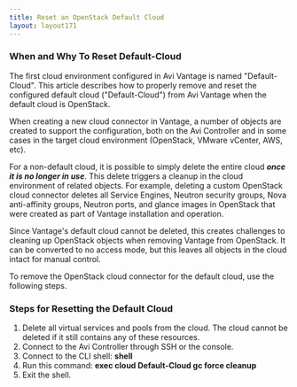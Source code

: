 ```yaml
---
title: Reset an OpenStack Default Cloud
layout: layout171
---
```

### When and Why To Reset Default-Cloud

The first cloud environment configured in Avi Vantage is named "Default-Cloud". This article describes how to properly remove and reset the configured default cloud ("Default-Cloud") from Avi Vantage when the default cloud is OpenStack.

When creating a new cloud connector in Vantage, a number of objects are created to support the configuration, both on the Avi Controller and in some cases in the target cloud environment (OpenStack, VMware vCenter, AWS, etc).

For a non-default cloud, it is possible to simply delete the entire cloud ***once it is no longer in use***. This delete triggers a cleanup in the cloud environment of related objects. For example, deleting a custom OpenStack cloud connector deletes all Service Engines, Neutron security groups, Nova anti-affinity groups, Neutron ports, and glance images in OpenStack that were created as part of Vantage installation and operation.

Since Vantage's default cloud cannot be deleted, this creates challenges to cleaning up OpenStack objects when removing Vantage from OpenStack. It can be converted to no access mode, but this leaves all objects in the cloud intact for manual control.

To remove the OpenStack cloud connector for the default cloud, use the following steps.

### Steps for Resetting the Default Cloud

<ol> 
 <li>Delete all virtual services and pools from the cloud. The cloud cannot be deleted if it still contains any of these resources.</li> 
 <li>Connect to the Avi Controller through SSH or the console.</li> 
 <li>Connect to the CLI shell: <strong>shell</strong></li> 
 <li>Run this command: <strong>exec cloud Default-Cloud gc force cleanup</strong></li> 
 <li>Exit the shell.</li> 
</ol> 